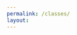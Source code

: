 ```yaml
---
permalink: /classes/
layout:
---
```


<!DOCTYPE html>
<html>
<body>
<script type="text/javascript">
    // Javascript URL redirection
    window.location.replace("//computeel.org/computeel/classes/");
</script>
</body>
</html>
